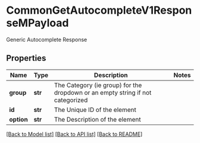 # CommonGetAutocompleteV1ResponseMPayload

Generic Autocomplete Response
## Properties
Name | Type | Description | Notes
------------ | ------------- | ------------- | -------------
**group** | **str** | The Category (ie group) for the dropdown or an empty string if not categorized | 
**id** | **str** | The Unique ID of the element | 
**option** | **str** | The Description of the element | 

[[Back to Model list]](../README.md#documentation-for-models) [[Back to API list]](../README.md#documentation-for-api-endpoints) [[Back to README]](../README.md)


